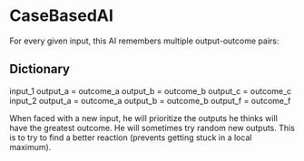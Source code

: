 CaseBasedAI
===========

For every given input, this AI remembers multiple output-outcome pairs:

Dictionary
----------
input_1
    output_a = outcome_a
    output_b = outcome_b
    output_c = outcome_c
input_2
    output_a = outcome_a
    output_b = outcome_b
    output_f = outcome_f

When faced with a new input, he will prioritize the outputs he thinks will have the greatest outcome.
He will sometimes try random new outputs. This is to try to find a better reaction (prevents getting stuck in a local maximum).
